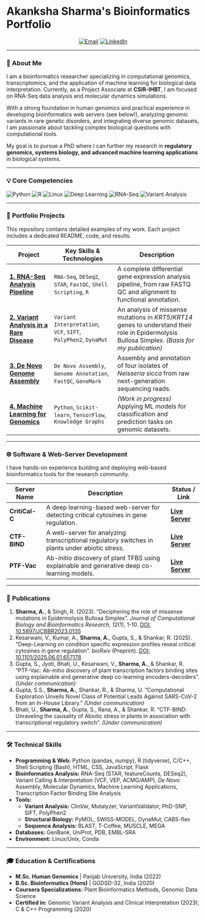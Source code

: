 # Akanksha Sharma's Bioinformatics Portfolio

<p align="center">
  <a href="mailto:akanksha8761@gmail.com"><img src="https://img.shields.io/badge/Email-D14836?style=for-the-badge&logo=gmail&logoColor=white" alt="Email"></a>
  <a href="https://www.linkedin.com/in/akanksha-sharma-26a590201"><img src="https://img.shields.io/badge/LinkedIn-0077B5?style=for-the-badge&logo=linkedin&logoColor=white" alt="LinkedIn"></a>
</p>

---

### 👋 About Me

I am a bioinformatics researcher specializing in computational genomics, transcriptomics, and the application of machine learning for biological data interpretation. Currently, as a Project Associate at **CSIR-IHBT**, I am focused on RNA-Seq data analysis and molecular dynamics simulations.

With a strong foundation in human genomics and practical experience in developing bioinformatics web servers (see below!), analyzing genomic variants in rare genetic disorders, and integrating diverse genomic datasets, I am passionate about tackling complex biological questions with computational tools.

My goal is to pursue a PhD where I can further my research in **regulatory genomics, systems biology, and advanced machine learning applications** in biological systems.

---

### 💡 Core Competencies

<p align="left">
  <img src="https://img.shields.io/badge/Python-3776AB?style=for-the-badge&logo=python&logoColor=white" alt="Python">
  <img src="https://img.shields.io/badge/R-276DC3?style=for-the-badge&logo=r&logoColor=white" alt="R">
  <img src="https://img.shields.io/badge/Linux-FCC624?style=for-the-badge&logo=linux&logoColor=black" alt="Linux">
  <img src="https://img.shields.io/badge/Deep%20Learning-9D37FF?style=for-the-badge&logo=tensorflow&logoColor=white" alt="Deep Learning">
  <img src="https://img.shields.io/badge/RNA--Seq-EF9421?style=for-the-badge&logo=buy-me-a-coffee&logoColor=white" alt="RNA-Seq">
  <img src="https://img.shields.io/badge/Variant%20Analysis-8A2BE2?style=for-the-badge&logo=git&logoColor=white" alt="Variant Analysis">
</p>

---

### 📂 Portfolio Projects

This repository contains detailed examples of my work. Each project includes a dedicated README, code, and results.

| Project                                                            | Key Skills & Technologies                                       | Description                                                                                               |
| ------------------------------------------------------------------ | --------------------------------------------------------------- | --------------------------------------------------------------------------------------------------------- |
| [**1. RNA-Seq Analysis Pipeline**](./01_RNA-Seq_Analysis/)         | `RNA-Seq`, `DESeq2`, `STAR`, `FastQC`, `Shell Scripting`, `R`     | A complete differential gene expression analysis pipeline, from raw FASTQ QC and alignment to functional annotation. |
| [**2. Variant Analysis in a Rare Disease**](./02_Variant_Analysis_EB/) | `Variant Interpretation`, `VCF`, `SIFT`, `PolyPhen2`, `DynaMut`   | An analysis of missense mutations in *KRT5*/*KRT14* genes to understand their role in Epidermolysis Bullosa Simplex. *(Basis for my publication)* |
| [**3. De Novo Genome Assembly**](./03_DeNovo_Assembly/)            | `De Novo Assembly`, `Genome Annotation`, `FastQC`, `GeneMark`     | Assembly and annotation of four isolates of *Neisseria sicca* from raw next-generation sequencing reads.    |
| [**4. Machine Learning for Genomics**](./04_ML_Genomics/)             | `Python`, `Scikit-learn`, `TensorFlow`, `Knowledge Graphs` | *(Work in progress)* Applying ML models for classification and prediction tasks on genomic datasets. |

---

### 🌐 Software & Web-Server Development

I have hands-on experience building and deploying web-based bioinformatics tools for the research community.

| Server Name                                                    | Description                                                                                   | Status / Link                                                                |
| -------------------------------------------------------------- | --------------------------------------------------------------------------------------------- | ---------------------------------------------------------------------------- |
| **CritiCal-C**                                                 | A deep learning-based web-server for detecting critical cytosines in gene regulation.       | [**Live Server**](https://hichicob.ihbt.res.in/critical/)                    |
| **CTF-BIND**                                                   | A web-server for analyzing transcriptional regulatory switches in plants under abiotic stress.  | [**Live Server**](http://hichicob.ihbt.res.in/ctfbind/)                       |
| **PTF-Vac**                                                    | Ab-initio discovery of plant TFBS using explainable and generative deep co-learning models.   | [**Live Server**](https://scbb.ihbt.res.in/PTF-Vac/index.php)                |

---

### 📝 Publications

1.  **Sharma, A.**, & Singh, R. (2023). “Deciphering the role of missense mutations in Epidermolysis Bullosa Simplex”. *Journal of Computational Biology and Bioinformatics Research, 12*(1), 1-10. [DOI: 10.5897/JCBBR2023.0135](https://doi.org/10.5897/JCBBR2023.0135)
2.  Kesarwani, V., Kumar, A., **Sharma, A.**, Gupta, S., & Shankar, R. (2025). "Deep-Learning on condition specific expression profiles reveal critical cytosines in gene regulation". *bioRxiv* (Preprint). [DOI: 10.1101/2025.06.01.657178](https://doi.org/10.1101/2025.06.01.657178)
3.  Gupta, S., Jyoti, Bhati, U., Kesarwani, V., **Sharma, A.**, & Shankar, R. “PTF-Vac: Ab-initio discovery of plant transcription factors binding sites using explainable and generative deep co-learning encoders-decoders”. *(Under communication)*
4.  Gupta, S.S., **Sharma, A.**, Shankar, R., & Sharma, U. “Computational Exploration Unveils Novel Class of Potential Leads Against SARS-CoV-2 from an In-House Library.” *(Under communication)*
5.  Bhati, U., **Sharma, A.**, Gupta, S., Rana, A., & Shankar, R. “CTF-BIND: Unraveling the causality of Abiotic stress in plants in association with transcriptional regulatory switch”. *(Under communication)*

---

### 🛠️ Technical Skills

*   **Programming & Web:** Python (pandas, numpy), R (tidyverse), C/C++, Shell Scripting (Bash), HTML, CSS, JavaScript, Flask
*   **Bioinformatics Analysis:** RNA-Seq (STAR, featureCounts, DESeq2), Variant Calling & Interpretation (VCF, VEP, ACMG/AMP), *De Novo* Assembly, Molecular Dynamics, Machine Learning Applications, Transcription Factor Binding Site Analysis
*   **Tools:**
    *   **Variant Analysis:** ClinVar, Mutalyzer, VariantValidator, PhD-SNP, SIFT, PolyPhen2
    *   **Structural Biology:** PyMOL, SWISS-MODEL, DynaMut, CABS-flex
    *   **Sequence Analysis:** BLAST, T-Coffee, MUSCLE, MEGA
*   **Databases:** GenBank, UniProt, PDB, EMBL-SRA
*   **Environment:** Linux/Unix, Conda

---

### 🎓 Education & Certifications

*   **M.Sc. Human Genomics** | Panjab University, India (2022)
*   **B.Sc. Bioinformatics (Hons)** | GGDSD-32, India (2020)
*   **Coursera Specializations:** Plant Bioinformatics Methods, Genomic Data Science
*   **Certified in:** Genomic Variant Analysis and Clinical Interpretation (2023), C & C++ Programming (2020)
